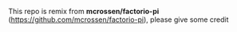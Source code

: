This repo is remix from **mcrossen/factorio-pi** (https://github.com/mcrossen/factorio-pi), please give some credit
